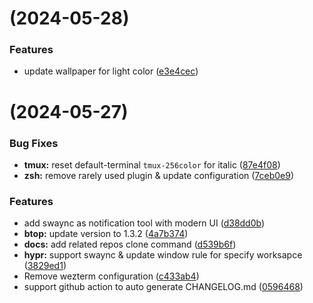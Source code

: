 #  (2024-05-28)


### Features

* update wallpaper for light color ([e3e4cec](https://github.com/command-z-z/Arch-dotfiles/commit/e3e4cec62f7fa91d936960a1274216088cce2269))



#  (2024-05-27)


### Bug Fixes

* **tmux:** reset default-terminal `tmux-256color` for italic ([87e4f08](https://github.com/command-z-z/Arch-dotfiles/commit/87e4f08841cf0449ccf9add569f60439bc2639df))
* **zsh:** remove rarely used plugin & update configuration ([7ceb0e9](https://github.com/command-z-z/Arch-dotfiles/commit/7ceb0e9cb14082b194846647177ffdc71f91cffa))


### Features

* add swaync as notification tool with modern UI ([d38dd0b](https://github.com/command-z-z/Arch-dotfiles/commit/d38dd0b6f0117259c9c677ef01ae2da2786ca0ab))
* **btop:** update version to 1.3.2 ([4a7b374](https://github.com/command-z-z/Arch-dotfiles/commit/4a7b374fb89dcd27848ba86470d37ec72aae8897))
* **docs:** add related repos clone command ([d539b6f](https://github.com/command-z-z/Arch-dotfiles/commit/d539b6ffdfe3f8063ff328b9429d6da833316832))
* **hypr:** support swaync & update window rule for specify worksapce ([3829ed1](https://github.com/command-z-z/Arch-dotfiles/commit/3829ed1a3fa2c1674fb7cefe2234b813c308637c))
* Remove wezterm configuration ([c433ab4](https://github.com/command-z-z/Arch-dotfiles/commit/c433ab49305c42a793f4f653dfc4913903f1afbf))
* support github action to auto generate CHANGELOG.md ([0596468](https://github.com/command-z-z/Arch-dotfiles/commit/05964681181f73661782f0782a8283f357c2de78))



